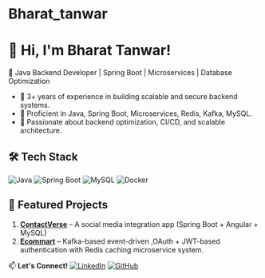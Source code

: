 # Bharat_tanwar
# 👋 Hi, I'm Bharat Tanwar!
🚀 Java Backend Developer | Spring Boot | Microservices | Database Optimization

- 🔹 3+ years of experience in building scalable and secure backend systems.
- 🔹 Proficient in Java, Spring Boot, Microservices, Redis, Kafka, MySQL.
- 🔹 Passionate about backend optimization, CI/CD, and scalable architecture.

## 🛠 Tech Stack
![Java](https://img.shields.io/badge/Java-ED8B00?style=for-the-badge&logo=java&logoColor=white)
![Spring Boot](https://img.shields.io/badge/Spring%20Boot-6DB33F?style=for-the-badge&logo=springboot&logoColor=white)
![MySQL](https://img.shields.io/badge/MySQL-4479A1?style=for-the-badge&logo=mysql&logoColor=white)
![Docker](https://img.shields.io/badge/Docker-2496ED?style=for-the-badge&logo=docker&logoColor=white)

## 📌 Featured Projects
1. **[ContactVerse](https://github.com/bharattanwar/contactsverse)** – A social media integration app (Spring Boot + Angular + MySQL)
2. **[Ecommart](https://github.com/YourRepo)** – Kafka-based event-driven ,OAuth + JWT-based authentication with Redis caching microservice system.

📫 **Let's Connect!**
[![LinkedIn](https://img.shields.io/badge/LinkedIn-0A66C2?style=for-the-badge&logo=linkedin&logoColor=white)](https://www.linkedin.com/in/bharat-tanwar/)
[![GitHub](https://img.shields.io/badge/GitHub-181717?style=for-the-badge&logo=github&logoColor=white)](https://github.com/bharattanwar)
